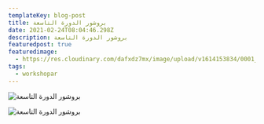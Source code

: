 ```yaml
---
templateKey: blog-post
title: بروشور الدورة التاسعة
date: 2021-02-24T08:04:46.298Z
description: بروشور الدورة التاسعة
featuredpost: true
featuredimage:
  - https://res.cloudinary.com/dafxdz7mx/image/upload/v1614153834/0001_vju6ny.jpg
tags:
  - workshopar
---
```

![بروشور الدورة التاسعة](https://res.cloudinary.com/dafxdz7mx/image/upload/v1614153834/0001_vju6ny.jpg)

![بروشور الدورة التاسعة](https://res.cloudinary.com/dafxdz7mx/image/upload/v1614153828/0002_ngaqnk.jpg)